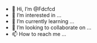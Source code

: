 - 👋 Hi, I’m @Fdcfcd
- 👀 I’m interested in ...
- 🌱 I’m currently learning ...
- 💞️ I’m looking to collaborate on ...
- 📫 How to reach me ...

<!---
Fdcfcd/Fdcfcd is a ✨ special ✨ repository because its `README.md` (this file) appears on your GitHub profile.
You can click the Preview link to take a look at your changes.
--->
